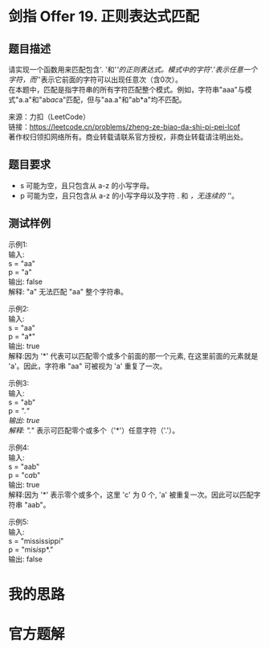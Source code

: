 # 剑指 Offer 19. 正则表达式匹配
## 题目描述
请实现一个函数用来匹配包含'. '和'*'的正则表达式。模式中的字符'.'表示任意一个字符，而'*'表示它前面的字符可以出现任意次（含0次）。<br />
在本题中，匹配是指字符串的所有字符匹配整个模式。例如，字符串"aaa"与模式"a.a"和"ab*ac*a"匹配，但与"aa.a"和"ab*a"均不匹配。<br />

来源：力扣（LeetCode）<br />
链接：https://leetcode.cn/problems/zheng-ze-biao-da-shi-pi-pei-lcof <br />
著作权归领扣网络所有。商业转载请联系官方授权，非商业转载请注明出处。<br />

## 题目要求
- s 可能为空，且只包含从 a-z 的小写字母。<br />
- p 可能为空，且只包含从 a-z 的小写字母以及字符 . 和 *，无连续的 '*'。<br />
## 测试样例
示例1:<br />
输入:<br />
s = "aa" <br />
p = "a" <br />
输出: false <br />
解释: "a" 无法匹配 "aa" 整个字符串。<br />

示例2: <br />
输入: <br />
s = "aa" <br />
p = "a*" <br />
输出: true <br />
解释:因为 '*' 代表可以匹配零个或多个前面的那一个元素, 在这里前面的元素就是 'a'。因此，字符串 "aa" 可被视为 'a' 重复了一次。 <br />

示例3: <br />
输入: <br />
s = "ab" <br />
p = ".*" <br />
输出: true <br />
解释: ".*" 表示可匹配零个或多个（'*'）任意字符（'.'）。 <br />

示例4: <br />
输入: <br />
s = "aab" <br />
p = "c*a*b" <br />
输出: true <br />
解释:因为 '*' 表示零个或多个，这里 'c' 为 0 个, 'a' 被重复一次。因此可以匹配字符串 "aab"。 <br />

示例5: <br />
输入: <br />
s = "mississippi" <br />
p = "mis*is*p*." <br />
输出: false <br />
# 我的思路

# 官方题解
```java

```